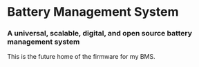 # Battery Management System
### A universal, scalable, digital, and open source battery management system

This is the future home of the firmware for my BMS.
